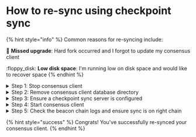 # How to re-sync using checkpoint sync

{% hint style="info" %}
Common reasons for re-syncing include:

:owl: **Missed upgrade**: Hard fork occurred and I forgot to update my consensus client

:floppy\_disk: **Low disk space**: I'm running low on disk space and would like to recover space
{% endhint %}

<details>

<summary>Step 1: Stop consensus client</summary>

```
sudo systemctl stop consensus
```

</details>

<details>

<summary>Step 2: Remove consensus client database directory</summary>

Prysm

```
sudo rm -r /var/lib/prysm/beacon/beaconchaindata
```

Lodestar

```
sudo rm -r /var/lib/lodestar/chain-db
```

Teku

```
sudo rm -r /var/lib/teku/beacon
```

Nimbus

```
sudo rm -r /var/lib/nimbus/db
```

Lighthouse

```
sudo rm -r /var/lib/lighthouse/beacon
```

</details>

<details>

<summary>Step 3: Ensure a checkpoint sync server is configured</summary>

* Below examples use the default checkpoint sync endpoint https://beaconstate.info
* Refer to [https://eth-clients.github.io/checkpoint-sync-endpoints](https://eth-clients.github.io/checkpoint-sync-endpoints/) and pick another random state providers from the list, if desired.
* Do not trust any single checkpoint provider. Verify the state root and block root against multiple checkpoints to ensure you're on the correct chain.

#### **Nimbus**:

Run the following to start the checkpoint sync.

```bash
sudo -u consensus /usr/bin/nimbus_beacon_node trustedNodeSync \
--network=mainnet  \
--trusted-node-url=https://beaconstate.info \
--data-dir=/var/lib/nimbus \
--network=mainnet \
--backfill=false
```

When the nimbus checkpoint sync is complete, you'll see the following message:

```
Done, your beacon node is ready to serve you! Don't forget to check that you're on the canonical chain by comparing the checkpoint root with other online sources. See https://nimbus.guide/trusted-node-sync.html for more information.
```

#### **Teku**:

Edit your config file

```
sudo nano /etc/systemd/system/consensus.service
```

Ensure the following line is listed

```
--initial-state="https://beaconstate.info/eth/v2/debug/beacon/states/finalized"
```

To exit and save, press `Ctrl` + `X`, then `Y`, then`Enter`.

#### **Lighthouse**:

Edit your service file

```
sudo nano /etc/systemd/system/consensus.service
```

Ensure the following line is listed on your `ExecStart` line

```
--checkpoint-sync-url=https://beaconstate.info
```

To exit and save, press `Ctrl` + `X`, then `Y`, then`Enter`.

#### **Prysm**:

Edit your service file

```
sudo nano /etc/systemd/system/consensus.service
```

Ensure the following line is listed on your `ExecStart` line

```
--checkpoint-sync-url=https://beaconstate.info
--genesis-beacon-api-url=https://beaconstate.info
```

To exit and save, press `Ctrl` + `X`, then `Y`, then`Enter`.

#### **Lodestar**:

Edit your service file

```
sudo nano /etc/systemd/system/consensus.service
```

Ensure the following line is listed on your `ExecStart` line

```
--checkpointSyncUrl https://lodestar-mainnet.chainsafe.io
```

To exit and save, press `Ctrl` + `X`, then `Y`, then`Enter`.

</details>

<details>

<summary>Step 4: Start consensus client</summary>

```
sudo systemctl daemon-reload
sudo systemctl restart consensus
```

</details>

<details>

<summary>Step 5: Check the beacon chain logs and ensure sync is on right chain</summary>

Verify that you are on the correct chain by visiting [https://eth-clients.github.io/checkpoint-sync-endpoints](https://eth-clients.github.io/checkpoint-sync-endpoints/) and selecting a **different** endpoint link. Verify that your log's are in agreement with the other endpoint's `epoch / slot / state root / block root`

View your logs:

```
sudo journalctl -fu consensus
```

Checkpoint sync should take no more than a few minutes to re-sync. Your execution client may take longer to catch up.

</details>

{% hint style="success" %}
Congrats! You've successfully re-synced your consensus client.
{% endhint %}
